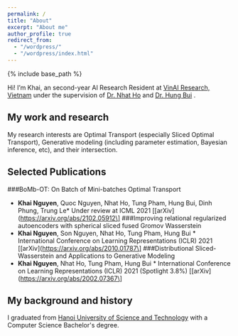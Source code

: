 ```yaml
---
permalink: /
title: "About"
excerpt: "About me"
author_profile: true
redirect_from: 
  - "/wordpress/"
  - "/wordpress/index.html"
---
```


{% include base_path %}

   
Hi! I’m Khai, an second-year AI Research Resident at [VinAI Research, Vietnam](http://www.vinai.io) under the supervision of  [Dr. Nhat Ho](https://nhatptnk8912.github.io/) and [Dr. Hung Bui](https://sites.google.com/site/buihhung/) . 

## My work and research
My research interests are Optimal Transport (especially Sliced Optimal Transport), Generative modeling (including parameter estimation, Bayesian inference, etc), and their intersection.
## Selected Publications
###BoMb-OT: On Batch of Mini-batches Optimal Transport 
* **Khai Nguyen**, Quoc Nguyen, Nhat Ho,  Tung Pham, Hung Bui, Dinh Phung, Trung Le* Under review at ICML 2021 \[[arXiv](https://arxiv.org/abs/2102.05912\]
###Improving relational regularized autoencoders with spherical sliced fused Gromov Wasserstein
* **Khai Nguyen**, Son Nguyen, Nhat Ho,  Tung Pham, Hung Bui * International Conference on Learning Representations (ICLR) 2021 \[[arXiv](https://arxiv.org/abs/2010.01787\]
###Distributional Sliced-Wasserstein and Applications to Generative Modeling
* **Khai Nguyen**, Nhat Ho,  Tung Pham, Hung Bui * International Conference on Learning Representations (ICLR) 2021 (Spotlight 3.8%) \[[arXiv](https://arxiv.org/abs/2002.07367\]
## My background and history
I graduated from  [Hanoi University of Science and Technology](https://soict.hust.edu.vn/) with a Computer Science Bachelor's degree.
